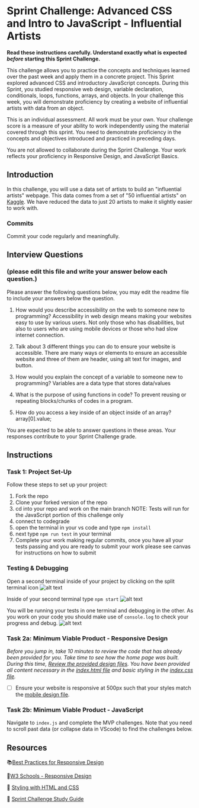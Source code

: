# Sprint Challenge: Advanced CSS and Intro to JavaScript - Influential Artists

**Read these instructions carefully. Understand exactly what is expected _before_ starting this Sprint Challenge.**

This challenge allows you to practice the concepts and techniques learned over the past week and apply them in a concrete project. This Sprint explored advanced CSS and introductory JavaScript concepts. During this Sprint, you studied responsive web design, variable declaration, conditionals, loops, functions, arrays, and objects. In your challenge this week, you will demonstrate proficiency by creating a website of influential artists with data from an object.

This is an individual assessment. All work must be your own. Your challenge score is a measure of your ability to work independently using the material covered through this sprint. You need to demonstrate proficiency in the concepts and objectives introduced and practiced in preceding days.

You are not allowed to collaborate during the Sprint Challenge. Your work reflects your proficiency in Responsive Design, and JavaScript Basics.


## Introduction

In this challenge, you will use a data set of artists to build an "influential artists" webpage. This data comes from a set of "50 influential artists" on [Kaggle](https://www.kaggle.com/ikarus777/best-artworks-of-all-time). We have reduced the data to just 20 artists to make it slightly easier to work with.

### Commits

Commit your code regularly and meaningfully. 

## Interview Questions
### (please edit this file and write your answer below each question.)

Please answer the following questions below, you may edit the readme file to include your answers below the question.

1. How would you describe accessibility on the web to someone new to programming?
    Accessibility in web design means making your websites easy to use by various users. Not only those who has disabilities, but also to users who are using mobile devices or those who had slow internet connection.

2. Talk about 3 different things you can do to ensure your website is accessible. 
    There are many ways or elements to ensure an accessible website and three of them are header, using alt text for images, and button.
    
3. How would you explain the concept of a variable to someone new to programming?
    Variables are a data type that stores data/values

4. What is the purpose of using functions in code?
    To prevent reusing or repeating blocks/chunks of codes in a program.

5. How do you access a key inside of an object inside of an array?
    array[0].value;

You are expected to be able to answer questions in these areas. Your responses contribute to your Sprint Challenge grade. 

## Instructions

### Task 1: Project Set-Up

Follow these steps to set up your project:

1. Fork the repo
2. Clone your forked version of the repo
3. cd into your repo and work on the main branch
NOTE: Tests will run for the JavaScript portion of this challenge only
4. connect to codegrade
5. open the terminal in your vs code and type `npm install`
6. next type `npm run test` in your terminal
7. Complete your work making regular commits, once you have all your tests passing and you are ready to submit your work please see canvas for instructions on how to submit

### Testing & Debugging

Open a second terminal inside of your project by clicking on the split terminal icon
![alt text](assets/split_terminal.png "Split Terminal")

Inside of your second terminal type `npm start` 
![alt text](assets/npm_start.png "type npm start")

You will be running your tests in one terminal and debugging in the other. As you work on your code you should make use of `console.log` to check your progress and debug.
![alt text](assets/tests_debug_terminal_final.png "your terminal should look like this")

### Task 2a:  Minimum Viable Product - Responsive Design

*Before you jump in, take 10 minutes to review the code that has already been provided for you. Take time to see how the home page was built. During this time, [Review the provided design files](design/). You have been provided all content necessary in the [index.html file](index.html) and basic styling in the [index.css file](css/index.css).*

* [ ] Ensure your website is responsive at 500px such that your styles match the [mobile design file](design/Mobile.png).

### Task 2b: Minimum Viable Product - JavaScript

Navigate to `index.js` and complete the MVP challenges. Note that you need to scroll past data (or collapse data in VScode) to find the challenges below.



## Resources

📚[Best Practices for Responsive Design](https://www.browserstack.com/guide/responsive-design-breakpoints)

🤝[W3 Schools - Responsive Design](https://www.w3schools.com/html/html_responsive.asp)

👀 [Styling with HTML and CSS](https://www.w3schools.com/html/html_css.asp)

🦄 [Sprint Challenge Study Guide](https://www.notion.so/lambdaschool/Unit-1-Sprint-2-Study-Guide-16f656025c8744458addb068e6348101)





